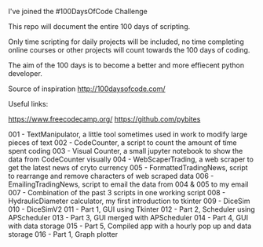 I've joined the #100DaysOfCode Challenge

This repo will document the entire 100 days of scripting.

Only time scripting for daily projects will be included, no time completing online courses or other projects will count towards the 100 days of coding.

The aim of the 100 days is to become a better and more effiecent python developer.

Source of inspiration http://100daysofcode.com/

Useful links:

https://www.freecodecamp.org/
https://github.com/pybites

001 - TextManipulator, a little tool sometimes used in work to modify large pieces of text
002 - CodeCounter, a script to count the amount of time spent coding
003 - Visual Counter, a small jupyter notebook to show the data from CodeCounter visually
004 - WebScaperTrading, a web scraper to get the latest news of cryto currency
005 - FormattedTradingNews, script to rearrange and remove characters of web scraped data
006 - EmailingTradingNews, script to email the data from 004 & 005 to my email
007 - Combination of the past 3 scripts in one working script
008 - HydraulicDiameter calculator, my first introduction to tkinter
009 - DiceSim
010 - DiceSimV2
011 - Part 1, GUI using Tkinter
012 - Part 2, Scheduler using APScheduler
013 - Part 3, GUI merged with APScheduler
014 - Part 4, GUI with data storage
015 - Part 5, Compiled app with a hourly pop up and data storage
016 - Part 1, Graph plotter